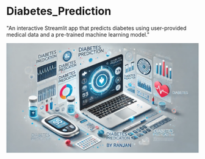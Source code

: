 # Diabetes_Prediction
"An interactive Streamlit app that predicts diabetes using user-provided medical data and a pre-trained machine learning model."

<img src="https://github.com/rpjinu/Diabetes_Prediction/blob/main/diabetes_prediction_image.png" width=800>

